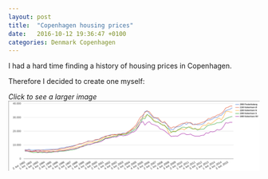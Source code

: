 ```yaml
---
layout: post
title:  "Copenhagen housing prices"
date:   2016-10-12 19:36:47 +0100
categories: Denmark Copenhagen
---
```


I had a hard time finding a history of housing prices in Copenhagen.

Therefore I decided to create one myself:

*Click to see a larger image*
<a href="/assets/kbh.png">
  <img src="/assets/kbh.png" alt="Housing prices CPH">
</a>

